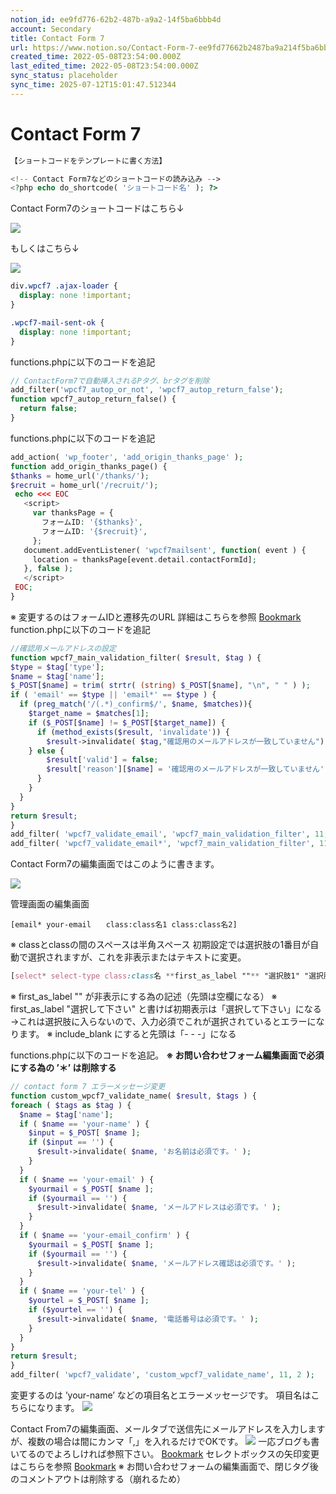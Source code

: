 ```yaml
---
notion_id: ee9fd776-62b2-487b-a9a2-14f5ba6bbb4d
account: Secondary
title: Contact Form 7
url: https://www.notion.so/Contact-Form-7-ee9fd77662b2487ba9a214f5ba6bbb4d
created_time: 2022-05-08T23:54:00.000Z
last_edited_time: 2022-05-08T23:54:00.000Z
sync_status: placeholder
sync_time: 2025-07-12T15:01:47.512344
---
```

# Contact Form 7

  ```php
【ショートコードをテンプレートに書く方法】

<!-- Contact Form7などのショートコードの読み込み -->
<?php echo do_shortcode( 'ショートコード名' ); ?>
  ```
  
  Contact Form7のショートコードはこちら↓
  
  ![](https://prod-files-secure.s3.us-west-2.amazonaws.com/d58fe38c-a9d4-4466-aed9-85604b7b2c6d/32feb25b-aa03-45aa-8a0f-cee965cbcbfd/short-code01.jpg?X-Amz-Algorithm=AWS4-HMAC-SHA256&X-Amz-Content-Sha256=UNSIGNED-PAYLOAD&X-Amz-Credential=ASIAZI2LB466YQKSQRXU%2F20250719%2Fus-west-2%2Fs3%2Faws4_request&X-Amz-Date=20250719T060526Z&X-Amz-Expires=3600&X-Amz-Security-Token=IQoJb3JpZ2luX2VjEIX%2F%2F%2F%2F%2F%2F%2F%2F%2F%2FwEaCXVzLXdlc3QtMiJGMEQCIGe8o0dDrYJwAv9oGGF8G%2BvRzrh%2FsLGaVbHHFFsj6m%2BjAiBCjNBnV%2Bx%2BDDyRfVs7pOgoeZU%2BZiv%2FeKbviFjZlBHMJyqIBAie%2F%2F%2F%2F%2F%2F%2F%2F%2F%2F8BEAAaDDYzNzQyMzE4MzgwNSIMTW7mRdry%2FEp%2BdLknKtwDYzAcqxPQLUktwi0cCtDWdJ88Orx1x%2BXRoU70CFrOok%2Bjj6SIYWtiSEfqTYoOdvsVfx2uBdcd3dze1GB3pptcIUveAgZwSXVYp7Xip4ZfP00tePy7aEjPOkZ5S05bgwJC%2BcpKc3s3g9Ed7Rob5o6MGzSJrAuvVko8iY4QhhsiPTU6RMGWjqxzeHbagor7vJqJMuGJ3RqYJK%2FlCDOteUPfgEp5A1%2B5LpcrlE3L2riOIhnI8TM3HoRtFXCjz3Ezc9Ah1oBFUt7ultsO0wFCVBZjzbZ2CMyZvZLxVehVx9kJWyp604MbJDUvKtlyodUYyhd7IvtzxHMaRDlutg%2B5rkKcuiV72U57vt%2BlYDx40a40bZV1pZRDUP68oJSkgYCninBRAHq3XMVhA4fYm%2BWQHP3WfgXVlIWizB5fdR7IdNoDtNbz6ZVbkN42rDomPiZJBCEjcxPpDyg1XNJIBj7MD2ddyiTg6RE%2Bb88gE1PG%2FBKjKnE2T9J4ZQeTw344Om7m5M0LMNJMqxoXtl4X%2B7ukymN9WCWniBZI3K5rqkboM9frH9IfXaH4ygGy6q2DZrc5Nvz44AXXHnafo7oJDttf6e4b9CCEcLx%2FAi91nAVs1hk%2FJWkjxV%2BanVTGcl2en48w5sXswwY6pgFPNrNkk2mS3a3alY3vtCDV9myBZSnqGmhg%2Fo54yNYxZu8ms34dx4m%2BZEgxaFgTaErRybteJNWVtAtXRE0wczPM3gyeP9vV3OI9TigTMZPKrHDT9DtII4IX4b2d696yctf58QAMb%2FczsTDsjdzeFBK9GTvm%2F34Hzoq7V6OKu3OXGcCpFxZtLMEZR%2BHBJHm1V1RPDxPwR7JJ6xnIFZQ4HRt%2BVa8Upw82&X-Amz-Signature=7fb2e8811db56d0f3e48d3ab084d0ee0bb53ea630091a4c3e2043b5c1d98ff22&X-Amz-SignedHeaders=host&x-amz-checksum-mode=ENABLED&x-id=GetObject)
  
  もしくはこちら↓
  
  ![](https://prod-files-secure.s3.us-west-2.amazonaws.com/d58fe38c-a9d4-4466-aed9-85604b7b2c6d/b8381c3b-6a5e-4df5-82c9-d398f2c634ec/short-code02.jpg?X-Amz-Algorithm=AWS4-HMAC-SHA256&X-Amz-Content-Sha256=UNSIGNED-PAYLOAD&X-Amz-Credential=ASIAZI2LB466YQKSQRXU%2F20250719%2Fus-west-2%2Fs3%2Faws4_request&X-Amz-Date=20250719T060526Z&X-Amz-Expires=3600&X-Amz-Security-Token=IQoJb3JpZ2luX2VjEIX%2F%2F%2F%2F%2F%2F%2F%2F%2F%2FwEaCXVzLXdlc3QtMiJGMEQCIGe8o0dDrYJwAv9oGGF8G%2BvRzrh%2FsLGaVbHHFFsj6m%2BjAiBCjNBnV%2Bx%2BDDyRfVs7pOgoeZU%2BZiv%2FeKbviFjZlBHMJyqIBAie%2F%2F%2F%2F%2F%2F%2F%2F%2F%2F8BEAAaDDYzNzQyMzE4MzgwNSIMTW7mRdry%2FEp%2BdLknKtwDYzAcqxPQLUktwi0cCtDWdJ88Orx1x%2BXRoU70CFrOok%2Bjj6SIYWtiSEfqTYoOdvsVfx2uBdcd3dze1GB3pptcIUveAgZwSXVYp7Xip4ZfP00tePy7aEjPOkZ5S05bgwJC%2BcpKc3s3g9Ed7Rob5o6MGzSJrAuvVko8iY4QhhsiPTU6RMGWjqxzeHbagor7vJqJMuGJ3RqYJK%2FlCDOteUPfgEp5A1%2B5LpcrlE3L2riOIhnI8TM3HoRtFXCjz3Ezc9Ah1oBFUt7ultsO0wFCVBZjzbZ2CMyZvZLxVehVx9kJWyp604MbJDUvKtlyodUYyhd7IvtzxHMaRDlutg%2B5rkKcuiV72U57vt%2BlYDx40a40bZV1pZRDUP68oJSkgYCninBRAHq3XMVhA4fYm%2BWQHP3WfgXVlIWizB5fdR7IdNoDtNbz6ZVbkN42rDomPiZJBCEjcxPpDyg1XNJIBj7MD2ddyiTg6RE%2Bb88gE1PG%2FBKjKnE2T9J4ZQeTw344Om7m5M0LMNJMqxoXtl4X%2B7ukymN9WCWniBZI3K5rqkboM9frH9IfXaH4ygGy6q2DZrc5Nvz44AXXHnafo7oJDttf6e4b9CCEcLx%2FAi91nAVs1hk%2FJWkjxV%2BanVTGcl2en48w5sXswwY6pgFPNrNkk2mS3a3alY3vtCDV9myBZSnqGmhg%2Fo54yNYxZu8ms34dx4m%2BZEgxaFgTaErRybteJNWVtAtXRE0wczPM3gyeP9vV3OI9TigTMZPKrHDT9DtII4IX4b2d696yctf58QAMb%2FczsTDsjdzeFBK9GTvm%2F34Hzoq7V6OKu3OXGcCpFxZtLMEZR%2BHBJHm1V1RPDxPwR7JJ6xnIFZQ4HRt%2BVa8Upw82&X-Amz-Signature=a89be07506db35d7c22b1edc63c4747508bc7dd67550223edbd3537492ac2914&X-Amz-SignedHeaders=host&x-amz-checksum-mode=ENABLED&x-id=GetObject)
  ```css
div.wpcf7 .ajax-loader {
	display: none !important;
}
  ```
  
  ```css
.wpcf7-mail-sent-ok {
	display: none !important;
}
  ```
  
  functions.phpに以下のコードを追記
  ```php
// ContactForm7で自動挿入されるPタグ、brタグを削除
  add_filter('wpcf7_autop_or_not', 'wpcf7_autop_return_false');
  function wpcf7_autop_return_false() {
    return false;
  }
  ```
  
  functions.phpに以下のコードを追記
  ```php
add_action( 'wp_footer', 'add_origin_thanks_page' );
 function add_origin_thanks_page() {
 $thanks = home_url('/thanks/');
 $recruit = home_url('/recruit/');
   echo <<< EOC
     <script>
       var thanksPage = {
         フォームID: '{$thanks}',
         フォームID: '{$recruit}',
       };
     document.addEventListener( 'wpcf7mailsent', function( event ) {
       location = thanksPage[event.detail.contactFormId];
     }, false );
     </script>
   EOC;
 }
  ```
  ※ 変更するのはフォームIDと遷移先のURL
  詳細はこちらを参照
  [Bookmark](https://junpei-sugiyama.com/contact-form-7-thanks-page/)
  function.phpに以下のコードを追記
  ```php
//確認用メールアドレスの設定
function wpcf7_main_validation_filter( $result, $tag ) {
  $type = $tag['type'];
  $name = $tag['name'];
  $_POST[$name] = trim( strtr( (string) $_POST[$name], "\n", " " ) );
  if ( 'email' == $type || 'email*' == $type ) {
    if (preg_match('/(.*)_confirm$/', $name, $matches)){
      $target_name = $matches[1];
      if ($_POST[$name] != $_POST[$target_name]) {
        if (method_exists($result, 'invalidate')) {
          $result->invalidate( $tag,"確認用のメールアドレスが一致していません");
      } else {
          $result['valid'] = false;
          $result['reason'][$name] = '確認用のメールアドレスが一致していません';
        }
      }
    }
  }
  return $result;
}
add_filter( 'wpcf7_validate_email', 'wpcf7_main_validation_filter', 11, 2 );
add_filter( 'wpcf7_validate_email*', 'wpcf7_main_validation_filter', 11, 2 );
  ```
  
  Contact Form7の編集画面ではこのように書きます。
  
  ![](https://prod-files-secure.s3.us-west-2.amazonaws.com/d58fe38c-a9d4-4466-aed9-85604b7b2c6d/057467b0-6716-456a-901d-cf97a8db1abf/contact-form7-confirm.jpg?X-Amz-Algorithm=AWS4-HMAC-SHA256&X-Amz-Content-Sha256=UNSIGNED-PAYLOAD&X-Amz-Credential=ASIAZI2LB466R2VBIFVX%2F20250719%2Fus-west-2%2Fs3%2Faws4_request&X-Amz-Date=20250719T060528Z&X-Amz-Expires=3600&X-Amz-Security-Token=IQoJb3JpZ2luX2VjEIX%2F%2F%2F%2F%2F%2F%2F%2F%2F%2FwEaCXVzLXdlc3QtMiJHMEUCIDRbyhyZBONbpqXzGgv582LXMjQjwl5ACUhi1ISqZM8XAiEA3BwO3SlyxAyjiyvOtsZVLg8rY7kqhXhTfhE%2Fs%2FFyiWIqiAQInv%2F%2F%2F%2F%2F%2F%2F%2F%2F%2FARAAGgw2Mzc0MjMxODM4MDUiDJgOQTrdhFiWeMn%2FoSrcA0YxaJdeHq7eRx59gSv%2Fm7Gsc1ElUNwNOmoiKlIj52iSdEXbRaHR0yGZZ2KPQsFutUVjsDHj3FBrmL1tqRKfNBnON%2FmXGR4tKpHGDxjtMI1C8NUPAIEsNGAi%2BhsyPjU7dy5rfzG1a41Xwb9aAfaNfOJylbaxNUJgLKasiy%2FkA9%2B%2Bc3ofSK9F7kmiMqUVBgu6H4OBsfS%2F9gN%2FH015oo4PTO0DL4m6QaBD0%2FLwiN9%2B7dHJ7DhUN4ExFO6UanChJzqO%2FXBWMsTrjUu5UT04QzXEkhUWskrRuWM%2BU4VPbtNNvYyFFDSQFzXL4G5pYFtD4VyrRzh%2FTqd7mAtCLdH0OL202%2FS0uNFgcfm%2FncKqZwz9V1S1mCTRUQ13YXcFjrZk0CUehHtqqKQSg7XiOPrG6IHZD3NMNq%2BzyIW0ROhiTsaSsEIEnXov94TmIqAaBzEC6sztoebK9CmXJJMGymcsH76Oegq67mzdy8d%2BwKrtGlWVdB25GGWmWffvjL8ynI1zkAygKeetoBuIaTESqkAn5CVe%2FRqYqm%2BwxVYfabqrZQuFjFSCFC65iilI6HAmaDj4fXlJxJ3691wmXsh0GsDdzTmjkUOGj2wgETd%2FddGHFaOEMddDU3fcUABSqwScV9V7MKbF7MMGOqUBNXO1frdNHRs6fXn6N5BngPz6Q3I15LkFSI1r7Pl1HRxjo49HALK1WG4y1U4E%2F9NgO3vsX8k6vDqp5GbiMVKanRQhSMJ%2BTMVs0fa7vW9QXHLb0RF91t4ZWT6sKnmc9%2BTy3E8rHu5xFIw4WINyPKgco32FCUjCwuB968ZUtSOt2awOpzpn5gAFR8xBi8R70nIBVDSaZX%2BYWxMA8tuO2MvsC9SVwZY2&X-Amz-Signature=fc82576f98b7c2e8c9ee36e2cc369eb0ca3b3cafce7cf4ef8c3fd9bdddd31e49&X-Amz-SignedHeaders=host&x-amz-checksum-mode=ENABLED&x-id=GetObject)
  
  管理画面の編集画面
  ```basic
[email* your-email　　class:class名1 class:class名2]
  ```
  ※ classとclassの間のスペースは半角スペース
  初期設定では選択肢の1番目が自動で選択されますが、これを非表示またはテキストに変更。
  ```scss
[select* select-type class:class名 **first_as_label ""** "選択肢1" "選択肢2"]
  ```
  ※ first_as_label "" が非表示にする為の記述（先頭は空欄になる）
  ※ first_as_label "選択して下さい" と書けば初期表示は「選択して下さい」になる
  →これは選択肢に入らないので、入力必須でこれが選択されているとエラーになります。
  ※ include_blank にすると先頭は「- - -」になる
  
  functions.phpに以下のコードを追記。
  **※ お問い合わせフォーム編集画面で必須にする為の ’＊’ は削除する**
  ```php
// contact form 7 エラーメッセージ変更
function custom_wpcf7_validate_name( $result, $tags ) {
  foreach ( $tags as $tag ) {
    $name = $tag['name'];
    if ( $name == 'your-name' ) {
      $input = $_POST[ $name ];
      if ($input == '') {
        $result->invalidate( $name, 'お名前は必須です。' );
      }
    }
    if ( $name == 'your-email' ) {
      $yourmail = $_POST[ $name ];
      if ($yourmail == '') {
        $result->invalidate( $name, 'メールアドレスは必須です。' );
      }
    }
    if ( $name == 'your-email_confirm' ) {
      $yourmail = $_POST[ $name ];
      if ($yourmail == '') {
        $result->invalidate( $name, 'メールアドレス確認は必須です。' );
      }
    }
    if ( $name == 'your-tel' ) {
      $yourtel = $_POST[ $name ];
      if ($yourtel == '') {
        $result->invalidate( $name, '電話番号は必須です。' );
      }
    }
  }
  return $result;
}
add_filter( 'wpcf7_validate', 'custom_wpcf7_validate_name', 11, 2 );
  ```
  変更するのは ’your-name’ などの項目名とエラーメッセージです。
  項目名はこちらになります。
  ![](https://prod-files-secure.s3.us-west-2.amazonaws.com/d58fe38c-a9d4-4466-aed9-85604b7b2c6d/44a11bc2-cf65-488d-8b1e-9218da409ce4/%E9%A0%85%E7%9B%AE%E5%90%8D.jpg?X-Amz-Algorithm=AWS4-HMAC-SHA256&X-Amz-Content-Sha256=UNSIGNED-PAYLOAD&X-Amz-Credential=ASIAZI2LB466SNV3OWO4%2F20250719%2Fus-west-2%2Fs3%2Faws4_request&X-Amz-Date=20250719T060532Z&X-Amz-Expires=3600&X-Amz-Security-Token=IQoJb3JpZ2luX2VjEIX%2F%2F%2F%2F%2F%2F%2F%2F%2F%2FwEaCXVzLXdlc3QtMiJHMEUCIDfPKSGE8Zp5lDYHA%2FKYtcjdcCZvxp5sbWYNpvryFVV4AiEA0o8MHJmR%2Bjt%2F%2BvqieuEN%2Fi3V37mz1d1jmwZ9UyAvBLoqiAQInv%2F%2F%2F%2F%2F%2F%2F%2F%2F%2FARAAGgw2Mzc0MjMxODM4MDUiDHA8sA1CBCyY5he4SSrcAwVJab1%2B8xw0qYrHhBKEzfDyubAhYUXXx%2B%2FicFq0VhFkjJGZumPlcMB8ZlTw1aCxLjAN8hhnzG75ATi981%2FQxLBDiUTVSUqwcbuLwk1IgnjDcujsOOCXov%2BD%2B6%2FrISrdjQTel7aYvkDfOOwuZrCjGnMB6bdlKS4wAIuH16urR6U5zKsrnqJ3u9E%2FtIFdcTzzKPo9AqpGnVswUJPN%2Fet63Nn698WhrGuoFERaufh5pkrf3AJqA9S585Mescb0RUMrXkdeN384LYWNR7YdIaYiq3Fji832u1IIYnpYTwyZHYvVlO1lkDU0cBV69nMdGVUnmqZsdkDnHJgFbOvtLAP%2FiUDCqsjoLRQjaWiXpIuB3o2HUTfNllo2xXKsjtDUnPlcjjQVOAb4cPxaa5BUID1I1EUy4e7bebcESiYyUaxk%2BP1xdk9NxUQlsbs5Dj9yDT2foJ9sLUqLnu%2FM9NeJifPtWdGjdvV4yjK8qE%2F6q8RW3TNfvQUD1Xxu5gfdge8QcjB28VW%2BmZaRQO%2BiwHsRieWbbb3G5beVMNgL%2FjmDhj%2Bes%2Buv2%2F78pkc1An6LnvHvqPR%2FNA%2FVQKp3ULlkvrecuM1GG10rnoYjkYXAiwmQll8Ip1k9jHBBgGX6aPpn%2FtowMKXF7MMGOqUBq37ffsPF5%2FUZ5YfSnqQ615Cy8kwvlDKmYZDteJOL2UVENrLccwy8obtKfh03DMugxBrn6BVA0dVz1cTPSg6DIJlHnQeVeX0lebCoX593g7vfRHtY1HbUDivC9uKrl08a2lQTGxjw5CqiafWeklAcjPdSftqweXDfYYokEE8A7iXPzEuGS0TI0nqx%2Fu6tH0KNZPW4osCRILR4tb%2BUKOoHSEE7JWq5&X-Amz-Signature=d9b32f8c208912e729f710799f97008baf88533ae2a36aac0d84cc0b95a8ffec&X-Amz-SignedHeaders=host&x-amz-checksum-mode=ENABLED&x-id=GetObject)
  
  
  Contact From7の編集画面、メールタブで送信先にメールアドレスを入力しますが、複数の場合は間にカンマ「,」を入れるだけでOKです。
  ![](https://prod-files-secure.s3.us-west-2.amazonaws.com/d58fe38c-a9d4-4466-aed9-85604b7b2c6d/fdc4e1a1-d1db-4ec4-b971-0f165fa2e0bd/contact-form7-mail-address04.jpeg?X-Amz-Algorithm=AWS4-HMAC-SHA256&X-Amz-Content-Sha256=UNSIGNED-PAYLOAD&X-Amz-Credential=ASIAZI2LB466XTJ6IAR4%2F20250719%2Fus-west-2%2Fs3%2Faws4_request&X-Amz-Date=20250719T060533Z&X-Amz-Expires=3600&X-Amz-Security-Token=IQoJb3JpZ2luX2VjEIX%2F%2F%2F%2F%2F%2F%2F%2F%2F%2FwEaCXVzLXdlc3QtMiJHMEUCIF6NJi%2Bg8RMvtaFU0GSU3L2qG0Ld9VdP7cS0FwLqMTEuAiEAsJbmlQMOvCtU%2FiwLgfwXzpovxFWJ728dSFVLSt%2FJeUcqiAQInv%2F%2F%2F%2F%2F%2F%2F%2F%2F%2FARAAGgw2Mzc0MjMxODM4MDUiDFsswIso67zMas%2FjXSrcA6Gb%2F2HAmzZqDoP9uaym6GA7W21tHKSdCZM4QDuPgGvv%2FIho5xtBo7RszfvGc9VhJvuCEikSFfZMQ4d8npQkgMceMPNzLdMm0VQ7uBLccuuc18JHXigZy6tRQswvjOyOKKfw2Hk8w5AN6l98FrMOoAZDVSW1cy1Hyb7xPAjm8dmxjO2f%2Fn1oT8myStxpzL3IU%2FEJuO71M6NRomuwyCbv%2Fv7B1dv0EpoGu6%2FCRVizBZRZPeE16b3Ch%2B3rUh3gmTYD9gEaFpd3dZvfbGGvUJt0iMDuN8d7dhNb4%2BySg4NkCXI1h0wbAiYYlIbxZiDAnuEeR%2FGHIPYlTpDt1pC%2BLbBJ0XNIvbTp8535fXCY33MIL5M%2BgHgzJGAQM4kWiFLyBOt1HLfQA%2F%2Fv8KFe%2Ff9s91b26%2FDrnu3FMnBWVju75ePcSIdQbH6qt6iGhWnrJ6t57J6bmEkbTG9G4dAUAYh9bVHk1alYS9W%2Fn6JQZyzZodRD5eNTatUj%2F5bacHIusFstl3JPI7Qg47e1f8IU5xmEtsl1SNLuO3em4oSKU1brTQGWwBoWqMCWdQuck2r18Mxi2WVbpaYq9G17JwqRGfNYXYh7J31gYN0VLiLspLJww0GatLegNAIkG%2Fq1OUurK2NFMPbF7MMGOqUBs9uu4KMCLnQjhQkHY6L8%2FDBFxSy0VaubmTbRjR3%2FVvH2uExQShqxtF9jYxf%2FUrAFb7zJab3KYKcvpfZeO4%2FynwWYChBZrFj7zlu%2BtNkmFJ%2B%2FZFHI4mLDozG6EysV47P9%2Bw7LPbisibF3RYXM39WDtM6%2B73rAZAZR%2BCd0LKw0Pe0r0A86KWJZCZu%2FqSHOJCtnwCM1PQMSEAZGft4mKf1topSX12qD&X-Amz-Signature=cb9696e83b911ab1aa141b66783cf305b944d66aa17c6b68ff776e1e0c72e032&X-Amz-SignedHeaders=host&x-amz-checksum-mode=ENABLED&x-id=GetObject)
  一応ブログも書いてるのでよろしければ参照下さい。
  [Bookmark](https://junpei-sugiyama.com/contact-form7-mail-address/)
セレクトボックスの矢印変更はこちらを参照
[Bookmark](https://junpei-sugiyama.com/select-arrow/)
※ お問い合わせフォームの編集画面で、閉じタグ後のコメントアウトは削除する（崩れるため）